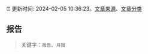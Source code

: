 :alarm_clock: 更新时间: 2024-02-05 10:36:23。[文章来源](/README.md)、[文章分类](/TAGS.md)

## 报告


> 关键字：`报告`、`月报`



